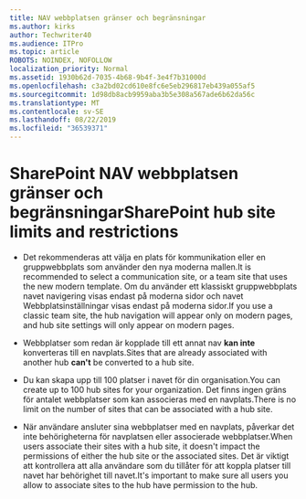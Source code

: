 ```yaml
---
title: NAV webbplatsen gränser och begränsningar
ms.author: kirks
author: Techwriter40
ms.audience: ITPro
ms.topic: article
ROBOTS: NOINDEX, NOFOLLOW
localization_priority: Normal
ms.assetid: 1930b62d-7035-4b68-9b4f-3e4f7b31000d
ms.openlocfilehash: c3a2bd02cd610e8fc6e5eb296817eb439a055af5
ms.sourcegitcommit: 1d98db8acb9959aba3b5e308a567ade6b62da56c
ms.translationtype: MT
ms.contentlocale: sv-SE
ms.lasthandoff: 08/22/2019
ms.locfileid: "36539371"
---
```

# <a name="sharepoint-hub-site-limits-and-restrictions"></a><span data-ttu-id="21273-102">SharePoint NAV webbplatsen gränser och begränsningar</span><span class="sxs-lookup"><span data-stu-id="21273-102">SharePoint hub site limits and restrictions</span></span>

- <span data-ttu-id="21273-103">Det rekommenderas att välja en plats för kommunikation eller en gruppwebbplats som använder den nya moderna mallen.</span><span class="sxs-lookup"><span data-stu-id="21273-103">It is recommended to select a communication site, or a team site that uses the new modern template.</span></span> <span data-ttu-id="21273-104">Om du använder ett klassiskt gruppwebbplats navet navigering visas endast på moderna sidor och navet Webbplatsinställningar visas endast på moderna sidor.</span><span class="sxs-lookup"><span data-stu-id="21273-104">If you use a classic team site, the hub navigation will appear only on modern pages, and hub site settings will only appear on modern pages.</span></span>

- <span data-ttu-id="21273-105">Webbplatser som redan är kopplade till ett annat nav **kan inte** konverteras till en navplats.</span><span class="sxs-lookup"><span data-stu-id="21273-105">Sites that are already associated with another hub **can't** be converted to a hub site.</span></span> 

- <span data-ttu-id="21273-106">Du kan skapa upp till 100 platser i navet för din organisation.</span><span class="sxs-lookup"><span data-stu-id="21273-106">You can create up to 100 hub sites for your organization.</span></span> <span data-ttu-id="21273-107">Det finns ingen gräns för antalet webbplatser som kan associeras med en navplats.</span><span class="sxs-lookup"><span data-stu-id="21273-107">There is no limit on the number of sites that can be associated with a hub site.</span></span>

- <span data-ttu-id="21273-108">När användare ansluter sina webbplatser med en navplats, påverkar det inte behörigheterna för navplatsen eller associerade webbplatser.</span><span class="sxs-lookup"><span data-stu-id="21273-108">When users associate their sites with a hub site, it doesn't impact the permissions of either the hub site or the associated sites.</span></span> <span data-ttu-id="21273-109">Det är viktigt att kontrollera att alla användare som du tillåter för att koppla platser till navet har behörighet till navet.</span><span class="sxs-lookup"><span data-stu-id="21273-109">It's important to make sure all users you allow to associate sites to the hub have permission to the hub.</span></span>



